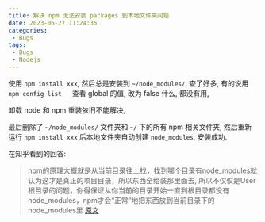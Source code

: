 ```yaml
---
title: 解决 npm 无法安装 packages 到本地文件夹问题
date: 2023-06-27 11:24:35
categories:
 - Bugs
tags:
 - Bugs
 - Nodejs
---
```


使用 `npm install xxx`, 然后总是安装到 `~/node_modules/`, 查了好多, 有的说用 `npm config list   `查看 global 的值, 改为 false 什么, 都没有用, 

卸载 node 和 npm 重装依旧不能解决, 

最后删除了  `~/node_modules/` 文件夹和 `~/` 下的所有 npm 相关文件夹, 然后重新运行 `npm install xxx` 后本地文件夹自动创建 `node_modules`, 安装成功. 

在知乎看到的回答:

> npm的原理大概就是从当前目录往上找，找到哪个目录有node_modules就认为这才是真正的项目目录，所以东西全给装那里面去, 所以不仅仅是User根目录的问题，你得保证从你当前的目录开始一直到根目录都没有node_modules，npm才会“正常”地把东西放到当前目录下的node_modules里 [原文](https://www.zhihu.com/question/33302274/answer/56276831)

